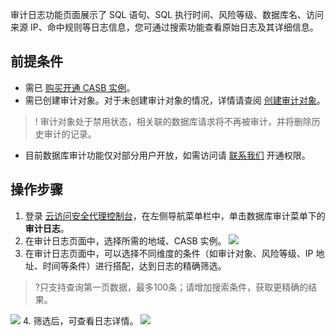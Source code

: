 审计日志功能页面展示了 SQL 语句、SQL 执行时间、风险等级、数据库名、访问来源 IP、命中规则等日志信息，您可通过搜索功能查看原始日志及其详细信息。

## 前提条件

- 需已 [购买开通 CASB 实例](https://cloud.tencent.com/document/product/1303/53298)。
- 需已创建审计对象。对于未创建审计对象的情况，详情请查阅 [创建审计对象](https://cloud.tencent.com/document/product/1303/69151)。
>! 审计对象处于禁用状态，相关联的数据库请求将不再被审计，并将删除历史审计的记录。
>
- 目前数据库审计功能仅对部分用户开放，如需访问请 [联系我们](https://cloud.tencent.com/online-service) 开通权限。

## 操作步骤
1. 登录 [云访问安全代理控制台](https://console.cloud.tencent.com/casb)，在左侧导航菜单栏中，单击数据库审计菜单下的**审计日志**。
2. 在审计日志页面中，选择所需的地域、CASB 实例。
![](https://qcloudimg.tencent-cloud.cn/raw/e6b2a8977696b16a4d3aa8cc07923969.png)
3. 在审计日志页面中，可以选择不同维度的条件（如审计对象、风险等级、IP 地址、时间等条件）进行搭配，达到日志的精确筛选。
>?只支持查询第一页数据，最多100条；请增加搜索条件，获取更精确的结果。
>
![](https://qcloudimg.tencent-cloud.cn/raw/46a4ff816a47f393685aa602886bbe50.png)
4. 筛选后，可查看日志详情。
![](https://qcloudimg.tencent-cloud.cn/raw/b38fb0b0047786874c671819c7028ed3.png)
